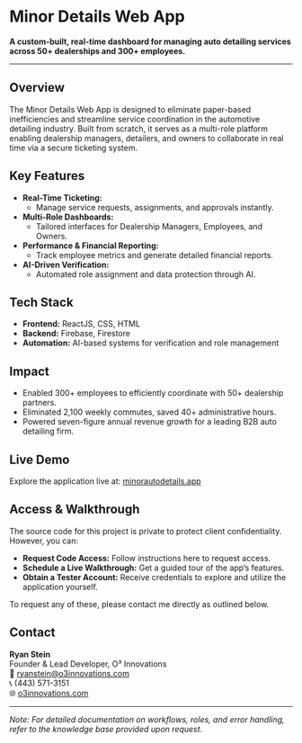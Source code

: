 # Minor Details Web App

**A custom-built, real-time dashboard for managing auto detailing services across 50+ dealerships and 300+ employees.**

---

## Overview
The Minor Details Web App is designed to eliminate paper-based inefficiencies and streamline service coordination in the automotive detailing industry. Built from scratch, it serves as a multi-role platform enabling dealership managers, detailers, and owners to collaborate in real time via a secure ticketing system.

## Key Features
- **Real-Time Ticketing:**  
  - Manage service requests, assignments, and approvals instantly.
- **Multi-Role Dashboards:**  
  - Tailored interfaces for Dealership Managers, Employees, and Owners.
- **Performance & Financial Reporting:**  
  - Track employee metrics and generate detailed financial reports.
- **AI-Driven Verification:**  
  - Automated role assignment and data protection through AI.

## Tech Stack
- **Frontend:** ReactJS, CSS, HTML  
- **Backend:** Firebase, Firestore  
- **Automation:** AI-based systems for verification and role management  

## Impact
- Enabled 300+ employees to efficiently coordinate with 50+ dealership partners.
- Eliminated 2,100 weekly commutes, saved 40+ administrative hours.
- Powered seven-figure annual revenue growth for a leading B2B auto detailing firm.

## Live Demo
Explore the application live at: [minorautodetails.app](https://minorautodetails.app)

## Access & Walkthrough
The source code for this project is private to protect client confidentiality. However, you can:
- **Request Code Access:** Follow instructions here to request access.
- **Schedule a Live Walkthrough:** Get a guided tour of the app’s features.
- **Obtain a Tester Account:** Receive credentials to explore and utilize the application yourself.

To request any of these, please contact me directly as outlined below.

## Contact
**Ryan Stein**  
Founder & Lead Developer, O³ Innovations  
📧 [ryanstein@o3innovations.com](mailto:ryanstein@o3innovations.com)  
📞 (443) 571-3151  
🌐 [o3innovations.com](https://www.o3innovations.com)

---

*Note: For detailed documentation on workflows, roles, and error handling, refer to the knowledge base provided upon request.*
